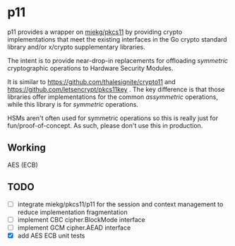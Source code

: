 # p11

p11 provides a wrapper on [miekg/pkcs11](https://github.com/miekg/pkcs11) by providing crypto implementations that meet the existing interfaces in the Go crypto standard library and/or x/crypto supplementary libraries.

The intent is to provide near-drop-in replacements for offloading _symmetric_ cryptographic operations to Hardware Security Modules.

It is similar to https://github.com/thalesignite/crypto11 and https://github.com/letsencrypt/pkcs11key . The key difference is that those libraries offer implementations for the common _assymmetric_ operations, while this library is for _symmetric_ operations.

HSMs aren't often used for symmetric operations so this is really just for fun/proof-of-concept. As such, please don't use this in production.

## Working

AES (ECB)

## TODO

- [ ] integrate miekg/pkcs11/p11 for the session and context management to reduce implementation fragmentation
- [ ] implement CBC cipher.BlockMode interface
- [ ] implement GCM cipher.AEAD interface
- [x] add AES ECB unit tests
